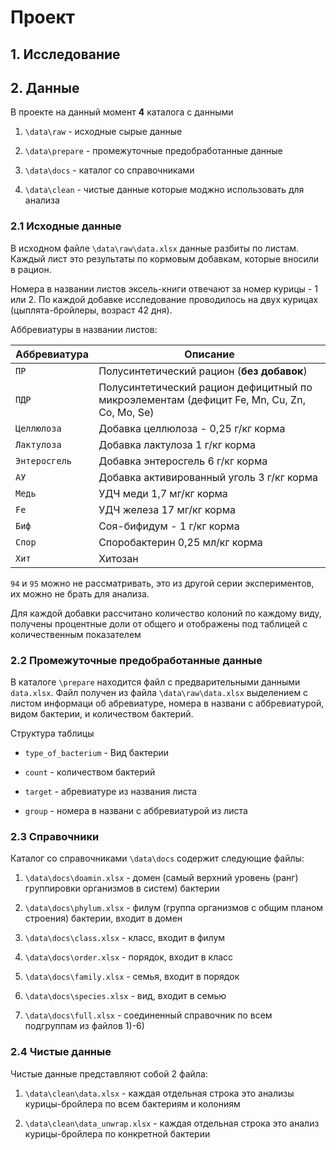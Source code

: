# Проект

## 1. Исследование

## 2. Данные

В проекте на данный момент **4** каталога с данными 

1) `\data\raw` - исходные сырые данные

2) `\data\prepare` - промежуточные предобработанные данные

3) `\data\docs` - каталог со справочниками

4) `\data\clean` - чистые данные которые моджно использовать для анализа

### 2.1 Исходные данные

В исходном файле `\data\raw\data.xlsx` данные разбиты по листам.
Каждый лист это результаты по кормовым добавкам, которые вносили в рацион.

Номера в названии листов эксель-книги отвечают за номер курицы - 1 или 2. По каждой добавке исследование проводилось на двух курицах (цыплята-бройлеры, возраст 42 дня).

Аббревиатуры в названии листов:

| Аббревиатура | Описание |
|--------------|----------|
| `ПР`         | Полусинтетический рацион (**без добавок**) |
| `ПДР`        | Полусинтетический рацион дефицитный по микроэлементам (дефицит Fe, Mn, Cu, Zn, Co, Mo, Se)|
| `Целлюлоза`  | Добавка целлюлоза - 0,25 г/кг корма |
| `Лактулоза`  | Добавка лактулоза 1 г/кг корма |
| `Энтеросгель`| Добавка энтеросгель 6 г/кг корма |
| `АУ`         | Добавка активированный уголь 3 г/кг корма |
| `Медь`       | УДЧ меди 1,7 мг/кг корма |
| `Fe`         | УДЧ железа 17 мг/кг корма |
| `Биф`        | Соя-бифидум - 1 г/кг корма |
| `Спор`       | Споробактерин 0,25 мл/кг корма |
| `Хит`        | Хитозан |

`94` и `95` можно не рассматривать, это из другой серии экспериментов, их можно не брать для анализа.

Для каждой добавки рассчитано количество колоний по каждому виду, получены процентные доли от общего и отображены под таблицей с количественным показателем

### 2.2 Промежуточные предобработанные данные

В каталоге `\prepare` находится файл с предварительными данными `data.xlsx`. Файл получен из файла `\data\raw\data.xlsx` выделением с листом информаци об абревиатуре, номера в названи с аббревиатурой, видом бактерии, и количеством бактерий.

Структура таблицы

- `type_of_bacterium` - Вид бактерии
 
- `count` - количеством бактерий

- `target` - абревиатуре из названия листа

- `group` - номера в названи с аббревиатурой из листа


### 2.3 Справочники

Каталог со справочниками `\data\docs` содержит следующие файлы:

1) `\data\docs\doamin.xlsx` - домен (самый верхний уровень (ранг) группировки организмов в систем) бактерии

2) `\data\docs\phylum.xlsx` - филум (группа организмов с общим планом строения) бактерии, входит в домен

3) `\data\docs\class.xlsx` - класс, входит в филум

4) `\data\docs\order.xlsx` - порядок, входит в класс

5) `\data\docs\family.xlsx` - семья, входит в порядок

6) `\data\docs\species.xlsx` - вид, входит в семью

7) `\data\docs\full.xlsx` - соединенный справочник по всем подгруппам из файлов 1)-6)


### 2.4 Чистые данные

Чистые данные представляют собой 2 файла:

1) `\data\clean\data.xlsx` - каждая отдельная строка это анализы курицы-бройлера по всем бактериям и колониям

2) `\data\clean\data_unwrap.xlsx` - каждая отдельная строка это анализ курицы-бройлера по конкретной бактерии